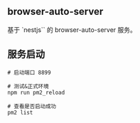 ## browser-auto-server

基于 `nestjs`` 的 browser-auto-server 服务。

## 服务启动

```shell
# 启动端口 8899

# 测试&正式环境
npm run pm2_reload

# 查看是否启动成功
pm2 list
```
